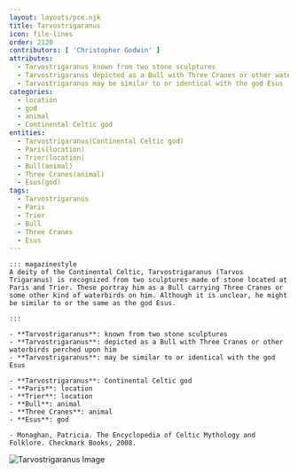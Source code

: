 ```yaml
---
layout: layouts/pce.njk
title: Tarvostrigaranus
icon: file-lines
order: 2120
contributors: [ 'Christopher Godwin' ]
attributes:
  - Tarvostrigaranus known from two stone sculptures
  - Tarvostrigaranus depicted as a Bull with Three Cranes or other waterbirds perched upon him
  - Tarvostrigaranus may be similar to or identical with the god Esus
categories:
  - location
  - god
  - animal
  - Continental Celtic god
entities:
  - Tarvostrigaranus(Continental Celtic god)
  - Paris(location)
  - Trier(location)
  - Bull(animal)
  - Three Cranes(animal)
  - Esus(god)
tags:
  - Tarvostrigaranus
  - Paris
  - Trier
  - Bull
  - Three Cranes
  - Esus
---
```

``` tab [group1:Info]
::: magazinestyle
A deity of the Continental Celtic, Tarvostrigaranus (Tarvos Trigaranus) is recognized from two sculptures made of stone located at Paris and Trier. These portray him as a Bull carrying Three Cranes or some other kind of waterbirds on him. Although it is unclear, he might be similar to or the same as the god Esus.

:::
```
``` tab [group1:Attributes]
- **Tarvostrigaranus**: known from two stone sculptures
- **Tarvostrigaranus**: depicted as a Bull with Three Cranes or other waterbirds perched upon him
- **Tarvostrigaranus**: may be similar to or identical with the god Esus
```
``` tab [group1:Entities]
- **Tarvostrigaranus**: Continental Celtic god
- **Paris**: location
- **Trier**: location
- **Bull**: animal
- **Three Cranes**: animal
- **Esus**: god
```
``` tab [group1:Sources]
- Monaghan, Patricia. The Encyclopedia of Celtic Mythology and Folklore. Checkmark Books, 2008.
```
![Tarvostrigaranus Image](['https://upload.wikimedia.org/wikipedia/commons/thumb/3/36/Le_Pilier_des_Nautes_03.JPG/1200px-Le_Pilier_des_Nautes_03.JPG'])
